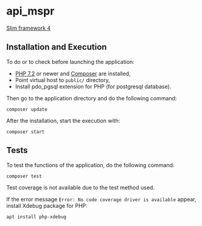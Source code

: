 # api_mspr
[Slim framework 4](https://www.slimframework.com/)

## Installation and Execution
To do or to check before launching the application:
* [PHP 7.2](https://www.php.net/) or newer and [Composer](https://getcomposer.org/download/) are installed,
* Point virtual host to `public/` directory,
* Install pdo_pgsql extension for PHP (for postgresql database).

Then go to the application directory and do the following command:
```shell
composer update
```

After the installation, start the execution with:
```shell
composer start
```

## Tests
To test the functions of the application, do the following command:
```shell
composer test
```
Test coverage is not available due to the test method used.

If the error message `Error: No code coverage driver is available` appear, install Xdebug package for PHP:
```shell
apt install php-xdebug
```